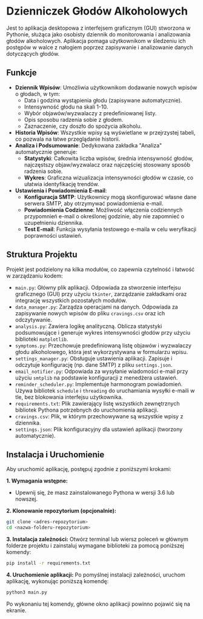 # Dzienniczek Głodów Alkoholowych

Jest to aplikacja desktopowa z interfejsem graficznym (GUI) stworzona w Pythonie, służąca jako osobisty dziennik do monitorowania i analizowania głodów alkoholowych. Aplikacja pomaga użytkownikom w śledzeniu ich postępów w walce z nałogiem poprzez zapisywanie i analizowanie danych dotyczących głodów.

## Funkcje

- **Dziennik Wpisów**: Umożliwia użytkownikom dodawanie nowych wpisów o głodach, w tym:
  - Data i godzina wystąpienia głodu (zapisywane automatycznie).
  - Intensywność głodu na skali 1-10.
  - Wybór objawów/wyzwalaczy z predefiniowanej listy.
  - Opis sposobu radzenia sobie z głodem.
  - Zaznaczenie, czy doszło do spożycia alkoholu.
- **Historia Wpisów**: Wszystkie wpisy są wyświetlane w przejrzystej tabeli, co pozwala na łatwe przeglądanie historii.
- **Analiza i Podsumowanie**: Dedykowana zakładka "Analiza" automatycznie generuje:
  - **Statystyki**: Całkowita liczba wpisów, średnia intensywność głodów, najczęstszy objaw/wyzwalacz oraz najczęściej stosowany sposób radzenia sobie.
  - **Wykres**: Graficzna wizualizacja intensywności głodów w czasie, co ułatwia identyfikację trendów.
- **Ustawienia i Powiadomienia E-mail**:
  - **Konfiguracja SMTP**: Użytkownicy mogą skonfigurować własne dane serwera SMTP, aby otrzymywać powiadomienia e-mail.
  - **Powiadomienia Codzienne**: Możliwość włączenia codziennych przypomnień e-mail o określonej godzinie, aby nie zapomnieć o uzupełnieniu dziennika.
  - **Test E-mail**: Funkcja wysyłania testowego e-maila w celu weryfikacji poprawności ustawień.

## Struktura Projektu

Projekt jest podzielony na kilka modułów, co zapewnia czytelność i łatwość w zarządzaniu kodem:

- `main.py`: Główny plik aplikacji. Odpowiada za stworzenie interfejsu graficznego (GUI) przy użyciu `tkinter`, zarządzanie zakładkami oraz integrację wszystkich pozostałych modułów.
- `data_manager.py`: Zarządza operacjami na danych. Odpowiada za zapisywanie nowych wpisów do pliku `cravings.csv` oraz ich odczytywanie.
- `analysis.py`: Zawiera logikę analityczną. Oblicza statystyki podsumowujące i generuje wykres intensywności głodów przy użyciu biblioteki `matplotlib`.
- `symptoms.py`: Przechowuje predefiniowaną listę objawów i wyzwalaczy głodu alkoholowego, która jest wykorzystywana w formularzu wpisu.
- `settings_manager.py`: Obsługuje ustawienia aplikacji. Zapisuje i odczytuje konfigurację (np. dane SMTP) z pliku `settings.json`.
- `email_notifier.py`: Odpowiada za wysyłanie wiadomości e-mail przy użyciu `smtplib` na podstawie konfiguracji z menedżera ustawień.
- `reminder_scheduler.py`: Implementuje harmonogram powiadomień. Używa bibliotek `schedule` i `threading` do uruchamiania wysyłki e-maili w tle, bez blokowania interfejsu użytkownika.
- `requirements.txt`: Plik zawierający listę wszystkich zewnętrznych bibliotek Pythona potrzebnych do uruchomienia aplikacji.
- `cravings.csv`: Plik, w którym przechowywane są wszystkie wpisy z dziennika.
- `settings.json`: Plik konfiguracyjny dla ustawień aplikacji (tworzony automatycznie).

## Instalacja i Uruchomienie

Aby uruchomić aplikację, postępuj zgodnie z poniższymi krokami:

**1. Wymagania wstępne:**
   - Upewnij się, że masz zainstalowanego Pythona w wersji 3.6 lub nowszej.

**2. Klonowanie repozytorium (opcjonalnie):**
   ```bash
   git clone <adres-repozytorium>
   cd <nazwa-folderu-repozytorium>
   ```

**3. Instalacja zależności:**
   Otwórz terminal lub wiersz poleceń w głównym folderze projektu i zainstaluj wymagane biblioteki za pomocą poniższej komendy:
   ```bash
   pip install -r requirements.txt
   ```

**4. Uruchomienie aplikacji:**
   Po pomyślnej instalacji zależności, uruchom aplikację, wykonując poniższą komendę:
   ```bash
   python3 main.py
   ```

Po wykonaniu tej komendy, główne okno aplikacji powinno pojawić się na ekranie.
